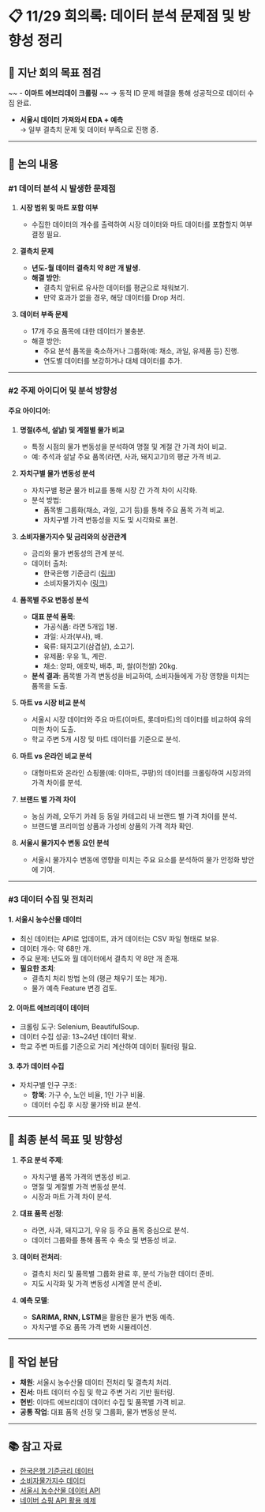 # 📋 11/29 회의록: 데이터 분석 문제점 및 방향성 정리

## 📌 지난 회의 목표 점검
~~ - **이마트 에브리데이 크롤링** ~~
    → 동적 ID 문제 해결을 통해 성공적으로 데이터 수집 완료.
- **서울시 데이터 가져와서 EDA + 예측**  
    → 일부 결측치 문제 및 데이터 부족으로 진행 중.

---

## 📌 논의 내용

### #1 데이터 분석 시 발생한 문제점

1. **시장 범위 및 마트 포함 여부**
   - 수집한 데이터의 개수를 출력하여 시장 데이터와 마트 데이터를 포함할지 여부 결정 필요.

2. **결측치 문제**
   - **년도-월 데이터 결측치 약 8만 개 발생.**
   - **해결 방안**:  
     - 결측치 앞뒤로 유사한 데이터를 평균으로 채워보기.  
     - 만약 효과가 없을 경우, 해당 데이터를 Drop 처리.

3. **데이터 부족 문제**
   - 17개 주요 품목에 대한 데이터가 불충분.
   - 해결 방안:  
     - 주요 분석 품목을 축소하거나 그룹화(예: 채소, 과일, 유제품 등) 진행.
     - 연도별 데이터를 보강하거나 대체 데이터를 추가.

---

### #2 주제 아이디어 및 분석 방향성

#### 주요 아이디어:
1. **명절(추석, 설날) 및 계절별 물가 비교**
   - 특정 시점의 물가 변동성을 분석하여 명절 및 계절 간 가격 차이 비교.
   - 예: 추석과 설날 주요 품목(라면, 사과, 돼지고기)의 평균 가격 비교.

2. **자치구별 물가 변동성 분석**
   - 자치구별 평균 물가 비교를 통해 시장 간 가격 차이 시각화.
   - 분석 방법:
     - 품목별 그룹화(채소, 과일, 고기 등)를 통해 주요 품목 가격 비교.
     - 자치구별 가격 변동성을 지도 및 시각화로 표현.

3. **소비자물가지수 및 금리와의 상관관계**
   - 금리와 물가 변동성의 관계 분석.
   - 데이터 출처:
     - 한국은행 기준금리 ([링크](https://www.bok.or.kr/portal/singl/baseRate/list.do?dataSeCd=01&menuNo=200643))
     - 소비자물가지수 ([링크](https://www.data.go.kr/data/15008289/fileData.do))

4. **품목별 주요 변동성 분석**
   - **대표 분석 품목**:
     - 가공식품: 라면 5개입 1봉.
     - 과일: 사과(부사), 배.
     - 육류: 돼지고기(삼겹살), 소고기.
     - 유제품: 우유 1L, 계란.
     - 채소: 양파, 애호박, 배추, 파, 쌀(이천쌀) 20kg.
   - **분석 결과**: 품목별 가격 변동성을 비교하여, 소비자들에게 가장 영향을 미치는 품목을 도출.

5. **마트 vs 시장 비교 분석**
   - 서울시 시장 데이터와 주요 마트(이마트, 롯데마트)의 데이터를 비교하여 유의미한 차이 도출.
   - 학교 주변 5개 시장 및 마트 데이터를 기준으로 분석.

6. **마트 vs 온라인 비교 분석**
    - 대형마트와 온라인 쇼핑몰(예: 이마트, 쿠팡)의 데이터를 크롤링하여 시장과의 가격 차이를 분석.

7. **브랜드 별 가격 차이**
    - 농심 카레, 오뚜기 카레 등 동일 카테고리 내 브랜드 별 가격 차이를 분석.
    - 브랜드별 프리미엄 상품과 가성비 상품의 가격 격차 확인.

8. **서울시 물가지수 변동 요인 분석**
    - 서울시 물가지수 변동에 영향을 미치는 주요 요소를 분석하여 물가 안정화 방안에 기여.
---

### #3 데이터 수집 및 전처리

#### 1. **서울시 농수산물 데이터**
- 최신 데이터는 API로 업데이트, 과거 데이터는 CSV 파일 형태로 보유.
- 데이터 개수: 약 68만 개.
- 주요 문제: 년도와 월 데이터에서 결측치 약 8만 개 존재.
- **필요한 조치**:  
    - 결측치 처리 방법 논의 (평균 채우기 또는 제거).  
    - 물가 예측 Feature 변경 검토.

#### 2. **이마트 에브리데이 데이터**
- 크롤링 도구: Selenium, BeautifulSoup.
- 데이터 수집 성공: 13~24년 데이터 확보.  
- 학교 주변 마트를 기준으로 거리 계산하여 데이터 필터링 필요.

#### 3. **추가 데이터 수집**
- 자치구별 인구 구조:
  - **항목**: 가구 수, 노인 비율, 1인 가구 비율.
  - 데이터 수집 후 시장 물가와 비교 분석.

---

## 📌 최종 분석 목표 및 방향성

1. **주요 분석 주제**:  
   - 자치구별 품목 가격의 변동성 비교.  
   - 명절 및 계절별 가격 변동성 분석.  
   - 시장과 마트 가격 차이 분석.

2. **대표 품목 선정**:  
   - 라면, 사과, 돼지고기, 우유 등 주요 품목 중심으로 분석.  
   - 데이터 그룹화를 통해 품목 수 축소 및 변동성 비교.

3. **데이터 전처리**:  
   - 결측치 처리 및 품목별 그룹화 완료 후, 분석 가능한 데이터 준비.  
   - 지도 시각화 및 가격 변동성 시계열 분석 준비.

4. **예측 모델**:
   - **SARIMA, RNN, LSTM**을 활용한 물가 변동 예측.
   - 자치구별 주요 품목 가격 변화 시뮬레이션.

---

## 🚀 작업 분담

- **채원**: 서울시 농수산물 데이터 전처리 및 결측치 처리.  
- **진서**: 마트 데이터 수집 및 학교 주변 거리 기반 필터링.  
- **현빈**: 이마트 에브리데이 데이터 수집 및 품목별 가격 비교.
- **공통 작업**: 대표 품목 선정 및 그룹화, 물가 변동성 분석.

---

## 📚 참고 자료

- [한국은행 기준금리 데이터](https://www.bok.or.kr/portal/singl/baseRate/list.do?dataSeCd=01&menuNo=200643)  
- [소비자물가지수 데이터](https://www.data.go.kr/data/15008289/fileData.do)  
- [서울시 농수산물 데이터 API](https://data.seoul.go.kr/dataList/OA-1170/S/1/datasetView.do)  
- [네이버 쇼핑 API 활용 예제](https://robomoan.medium.com/%ED%8C%8C%EC%9D%B4%EC%8D%AC-%EB%84%A4%EC%9D%B4%EB%B2%84-%EC%87%BC%ED%95%91%EC%9D%B8%EC%82%AC%EC%9D%B4%ED%8A%B8-api-%ED%98%B8%EC%B6%9C%ED%95%98%EA%B8%B0-cd32757b89cb)